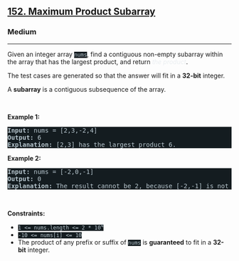 <h2><a href="https://leetcode.com/problems/maximum-product-subarray/">152. Maximum Product Subarray</a></h2><h3>Medium</h3><hr><div><p>Given an integer array <code style="background-color: rgb(20, 28, 32) !important; color: rgb(184, 199, 206) !important;">nums</code>, find a contiguous non-empty subarray within the array that has the largest product, and return <em style="color: rgb(234, 238, 241) !important;">the product</em>.</p>

<p>The test cases are generated so that the answer will fit in a <strong>32-bit</strong> integer.</p>

<p>A <strong>subarray</strong> is a contiguous subsequence of the array.</p>

<p>&nbsp;</p>
<p><strong>Example 1:</strong></p>

<pre style="background-color: rgb(20, 28, 32) !important; color: rgb(183, 198, 206) !important;"><strong>Input:</strong> nums = [2,3,-2,4]
<strong>Output:</strong> 6
<strong>Explanation:</strong> [2,3] has the largest product 6.
</pre>

<p><strong>Example 2:</strong></p>

<pre style="background-color: rgb(20, 28, 32) !important; color: rgb(183, 198, 206) !important;"><strong>Input:</strong> nums = [-2,0,-1]
<strong>Output:</strong> 0
<strong>Explanation:</strong> The result cannot be 2, because [-2,-1] is not a subarray.
</pre>

<p>&nbsp;</p>
<p><strong>Constraints:</strong></p>

<ul>
	<li><code style="background-color: rgb(20, 28, 32) !important; color: rgb(184, 199, 206) !important;">1 &lt;= nums.length &lt;= 2 * 10<sup>4</sup></code></li>
	<li><code style="background-color: rgb(20, 28, 32) !important; color: rgb(184, 199, 206) !important;">-10 &lt;= nums[i] &lt;= 10</code></li>
	<li>The product of any prefix or suffix of <code style="background-color: rgb(20, 28, 32) !important; color: rgb(184, 199, 206) !important;">nums</code> is <strong>guaranteed</strong> to fit in a <strong>32-bit</strong> integer.</li>
</ul>
</div>